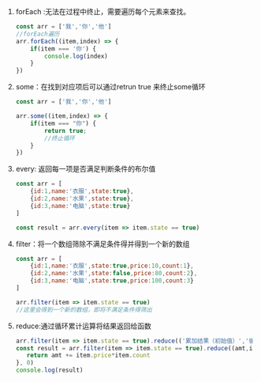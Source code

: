 1. forEach :无法在过程中终止，需要遍历每个元素来查找。

   ```js
   const arr = ['我','你','他']
   //forEach遍历
   arr.forEach((item,index) => {
       if(item === '你') {
           console.log(index)
       }
   })
   ```

2. some：在找到对应项后可以通过retrun true 来终止some循环

   ```js
   const arr = ['我','你','他']
   
   arr.some((item,index) => {
       if(item === "你") {
           return true;
           //终止循环
       }
   })
   ```

3. every: 返回每一项是否满足判断条件的布尔值

   ```js
   const arr = [
       {id:1,name:'衣服',state:true},
       {id:2,name:'水果',state:true},
       {id:3,name:'电脑',state:true}
   ]
   
   const result = arr.every(item => item.state == true)
   ```

4. filter：将一个数组筛除不满足条件得并得到一个新的数组

   ```js
   const arr = [
       {id:1,name:'衣服',state:true,price:10,count:1},
       {id:2,name:'水果',state:false,price:80,count:2},
       {id:3,name:'电脑',state:true,price:100,count:3}
   ]
   
   arr.filter(item => item.state == true)
   //这里会得到一个新的数组，即将不满足条件得筛出
   ```

5. reduce:通过循环累计运算将结果返回给函数

   ```js
   arr.filter(item => item.state == true).reduce(('累加结果（初始值）','循环项') => {}, 初始值)
   const result = arr.filter(item => item.state == true).reduce((amt,item) => {
      return amt += item.price*item.count
   }, 0)
   console.log(result)
   ```


